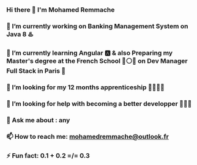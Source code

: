 ### Hi there 👋 I'm Mohamed Remmache
### 🔭 I’m currently working on Banking Management System on Java 8 ♨️
### 🌱 I’m currently learning Angular 🅰️ & also Preparing my Master's degree at the French School 🔵⚪🔴 on Dev Manager Full Stack in Paris 🗼
### 👯 I’m looking for my 12 months apprenticeship 👨🏻‍🎓💼
### 🤔 I’m looking for help with becoming a better developper 🧑🏻‍💻
### 💬 Ask me about : any
### 📫 How to reach me: mohamedremmache@outlook.fr
### ⚡ Fun fact: 0.1 + 0.2 =/= 0.3


<!--
**mohrem09/mohrem09** is a ✨ _special_ ✨ repository because its `README.md` (this file) appears on your GitHub profile.

Here are some ideas to get you started:


